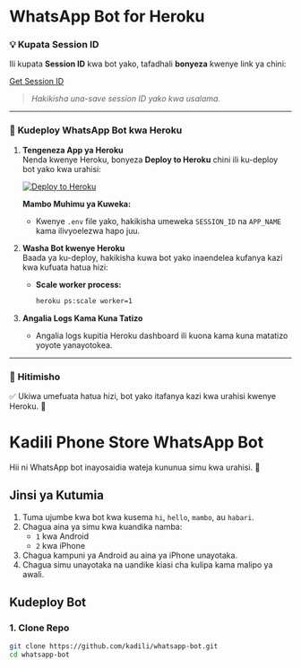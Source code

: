 # WhatsApp Bot for Heroku

### 💡 **Kupata Session ID**
Ili kupata **Session ID** kwa bot yako, tafadhali **bonyeza** kwenye link ya chini:

[Get Session ID](https://kadili-session.onrender.com)

> *Hakikisha una-save session ID yako kwa usalama.*

---

### 🚀 **Kudeploy WhatsApp Bot kwa Heroku**

1. **Tengeneza App ya Heroku**  
   Nenda kwenye Heroku, bonyeza **Deploy to Heroku** chini ili ku-deploy bot yako kwa urahisi:

   [![Deploy to Heroku](https://www.herokucdn.com/deploy/button.svg)](https://heroku.com/deploy?template=https://github.com/termuxboy-255/reply-BOT)

   **Mambo Muhimu ya Kuweka:**
   - Kwenye `.env` file yako, hakikisha umeweka `SESSION_ID` na `APP_NAME` kama ilivyoelezwa hapo juu.
   
2. **Washa Bot kwenye Heroku**  
   Baada ya ku-deploy, hakikisha kuwa bot yako inaendelea kufanya kazi kwa kufuata hatua hizi:
   - **Scale worker process:** 
     ```bash
     heroku ps:scale worker=1
     ```

3. **Angalia Logs Kama Kuna Tatizo**  
   - Angalia logs kupitia Heroku dashboard ili kuona kama kuna matatizo yoyote yanayotokea.

---

### 🏁 **Hitimisho**

✅ Ukiwa umefuata hatua hizi, bot yako itafanya kazi kwa urahisi kwenye Heroku. 🚀



# Kadili Phone Store WhatsApp Bot

Hii ni WhatsApp bot inayosaidia wateja kununua simu kwa urahisi. 🚀

## Jinsi ya Kutumia
1. Tuma ujumbe kwa bot kwa kusema `hi`, `hello`, `mambo`, au `habari`.
2. Chagua aina ya simu kwa kuandika namba:
   - `1` kwa Android
   - `2` kwa iPhone
3. Chagua kampuni ya Android au aina ya iPhone unayotaka.
4. Chagua simu unayotaka na uandike kiasi cha kulipa kama malipo ya awali.

## Kudeploy Bot
### 1. Clone Repo
```bash
git clone https://github.com/kadili/whatsapp-bot.git
cd whatsapp-bot
